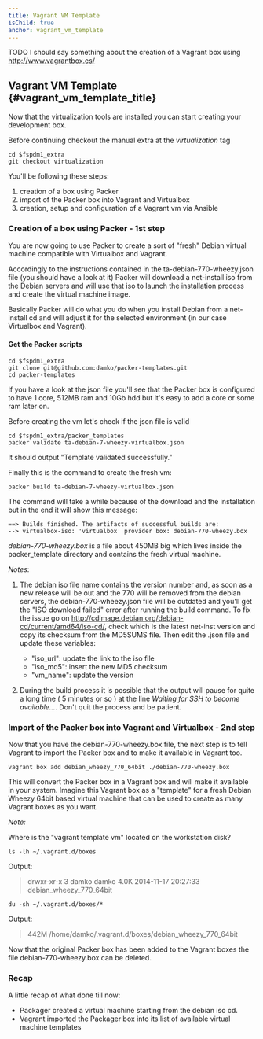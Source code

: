 ```yaml
---
title: Vagrant VM Template
isChild: true
anchor: vagrant_vm_template
---
```


TODO I should say something about the creation of a Vagrant box using http://www.vagrantbox.es/

## Vagrant VM Template {#vagrant_vm_template_title}

Now that the virtualization tools are installed you can start creating your development box.

Before continuing checkout the manual extra at the _virtualization_ tag

    cd $fspdm1_extra
    git checkout virtualization


You'll be following these steps:

1. creation of a box using Packer
1. import of the Packer box into Vagrant and Virtualbox
1. creation, setup and configuration of a Vagrant vm via Ansible


### Creation of a box using Packer - 1st step

You are now going to use Packer to create a sort of "fresh" Debian virtual machine compatible with Virtualbox and Vagrant.

Accordingly to the instructions contained in the ta-debian-770-wheezy.json file (you should have a look at it) Packer will download a net-install iso from the Debian servers and will use that iso to launch the installation process and create the virtual machine image.

Basically Packer will do what you do when you install Debian from a net-install cd and will adjust it for the selected environment (in our case Virtualbox and Vagrant).

#### Get the Packer scripts

    cd $fspdm1_extra
    git clone git@github.com:damko/packer-templates.git
    cd packer-templates

If you have a look at the json file you'll see that the Packer box is configured to have 1 core, 512MB ram and 10Gb hdd but it's easy to add a core or some ram later on.

Before creating the vm let's check if the json file is valid

    cd $fspdm1_extra/packer_templates
    packer validate ta-debian-7-wheezy-virtualbox.json

It should output "Template validated successfully."

Finally this is the command to create the fresh vm:

    packer build ta-debian-7-wheezy-virtualbox.json

The command will take a while because of the download and the installation but in the end it will show this message:

    ==> Builds finished. The artifacts of successful builds are:
    --> virtualbox-iso: 'virtualbox' provider box: debian-770-wheezy.box

_debian-770-wheezy.box_ is a file about 450MB big which lives inside the packer_template directory and contains the fresh virtual machine.

*Notes*:

1. The debian iso file name contains the version number and, as soon as a new release will be out and the 770 will be removed from the debian servers, the debian-770-wheezy.json file will be outdated and you'll get the "ISO download failed" error after running the build command.
To fix the issue go on http://cdimage.debian.org/debian-cd/current/amd64/iso-cd/, check which is the latest net-inst version and copy its checksum from the MD5SUMS file. Then edit the .json file and update these variables:

    * "iso_url": update the link to the iso file
    * "iso_md5": insert the new MD5 checksum
    * "vm_name": update the version

1. During the build process it is possible that the output will pause for quite a long time ( 5 minutes or so ) at the line _Waiting for SSH to become available..._. Don't quit the process and be patient.



### Import of the Packer box into Vagrant and Virtualbox - 2nd step

Now that you have the debian-770-wheezy.box file, the next step is to tell Vagrant to import the Packer box and to make it available in Vagrant too.

    vagrant box add debian_wheezy_770_64bit ./debian-770-wheezy.box

This will convert the Packer box in a Vagrant box and will make it available in your system. Imagine this Vagrant box as a "template" for a fresh Debian Wheezy 64bit based virtual machine that can be used to create as many Vagrant boxes as you want.

*Note:*

Where is the "vagrant template vm" located on the workstation disk?

    ls -lh ~/.vagrant.d/boxes

Output:

> drwxr-xr-x 3 damko damko 4.0K 2014-11-17 20:27:33 debian_wheezy_770_64bit

    du -sh ~/.vagrant.d/boxes/*

Output:

> 442M    /home/damko/.vagrant.d/boxes/debian_wheezy_770_64bit

Now that the original Packer box has been added to the Vagrant boxes the file debian-770-wheezy.box can be deleted.

### Recap

A little recap of what done till now:

* Packager created a virtual machine starting from the debian iso cd.
* Vagrant imported the Packager box into its list of available virtual machine templates

